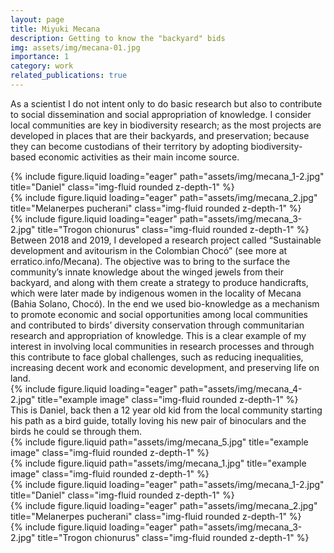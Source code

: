 ```yaml
---
layout: page
title: Miyuki Mecana 
description: Getting to know the "backyard" bids
img: assets/img/mecana-01.jpg
importance: 1
category: work
related_publications: true
---
```

As a scientist I do not intent only to do basic research but also to contribute to social dissemination and social appropriation of knowledge. I consider local communities are key in biodiversity research; as the most projects are developed in places that are their backyards, and preservation; because they can become custodians of their territory by adopting biodiversity-based economic activities as their main income source. 


<div class="row">
    <div class="col-sm mt-3 mt-md-0">
        {% include figure.liquid loading="eager" path="assets/img/mecana_1-2.jpg" title="Daniel" class="img-fluid rounded z-depth-1" %}
    </div>
    <div class="col-sm mt-3 mt-md-0">
        {% include figure.liquid loading="eager" path="assets/img/mecana_2.jpg" title="Melanerpes pucherani" class="img-fluid rounded z-depth-1" %}
    </div>
    <div class="col-sm mt-3 mt-md-0">
        {% include figure.liquid loading="eager" path="assets/img/mecana_3-2.jpg" title="Trogon chionurus" class="img-fluid rounded z-depth-1" %}
    </div>
</div>
<div class="caption">
    Between 2018 and 2019, I developed a research project called “Sustainable development and avitourism in the Colombian Chocó” (see more at erratico.info/Mecana). The objective was to bring to the surface the community’s innate knowledge about the winged jewels from their backyard, and along with them create a strategy to produce handicrafts, which were later made by indigenous women in the locality of Mecana (Bahia Solano, Chocó). In the end we used bio-knowledge as a mechanism to promote economic and social opportunities among local communities and contributed to birds’ diversity conservation through communitarian research and appropriation of knowledge. This is a clear example of my interest in involving local communities in research processes and through this contribute to face global challenges, such as reducing inequalities, increasing decent work and economic development, and preserving life on land.
</div>
<div class="row">
    <div class="col-sm mt-3 mt-md-0">
        {% include figure.liquid loading="eager" path="assets/img/mecana_4-2.jpg" title="example image" class="img-fluid rounded z-depth-1" %}
    </div>
</div>
<div class="caption">
    This is Daniel, back then a 12 year old kid from the local community starting his path as a bird guide, totally loving his new pair of binoculars and the birds he could se through them. 
</div>


<div class="row justify-content-sm-center">
    <div class="col-sm-8 mt-3 mt-md-0">
        {% include figure.liquid path="assets/img/mecana_5.jpg" title="example image" class="img-fluid rounded z-depth-1" %}
    </div>
    <div class="col-sm-4 mt-3 mt-md-0">
        {% include figure.liquid path="assets/img/mecana_1.jpg" title="example image" class="img-fluid rounded z-depth-1" %}
    </div>
</div>
<div class="caption">

</div>

<div class="row">
    <div class="col-sm mt-3 mt-md-0">
        {% include figure.liquid loading="eager" path="assets/img/mecana_1-2.jpg" title="Daniel" class="img-fluid rounded z-depth-1" %}
    </div>
    <div class="col-sm mt-3 mt-md-0">
        {% include figure.liquid loading="eager" path="assets/img/mecana_2.jpg" title="Melanerpes pucherani" class="img-fluid rounded z-depth-1" %}
    </div>
    <div class="col-sm mt-3 mt-md-0">
        {% include figure.liquid loading="eager" path="assets/img/mecana_3-2.jpg" title="Trogon chionurus" class="img-fluid rounded z-depth-1" %}
    </div>
</div>
